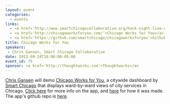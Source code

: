 ```yaml
---
layout: event
categories: 
  - events
links:
  - <a href='http://www.smartchicagocollaborative.org/hack-night-live-chicago-works-for-you/'>Hack Night Live&#58; Chicago Works for You - Smart Chicago</a>
  - <a href='http://chicagoworksforyou.com/'>Chicago Works for You</a>
  - <a href='https://github.com/smartchicago/chicagoworksforyou'>Github repo</a>
title: Chicago Works for You
speakers: 
 - Chris Gansen, Smart Chicago Collaborative
date: 2013-09-24T18:00:00-05:00
event_id: 75
sponsor: <a href='http://thoughtworks.com'>Thoughtworks</a>
---
```


<p><a href='https://twitter.com/cgansen'>Chris Gansen</a> will demo <a href='http://chicagoworksforyou.com/'>Chicago Works for You</a>, a citywide dashboard by <a href='http://www.smartchicagocollaborative.org/'>Smart Chicago</a> that displays ward-by-ward views of city services in Chicago. <a href='http://www.smartchicagocollaborative.org/the-launch-of-chicago-works-for-you/'>Click here</a> for more info on the app, and <a href='http://www.smartchicagocollaborative.org/building-chicago-works-for-you/'>here</a> for how it was made. The app's github repo is <a href='https://github.com/smartchicago/chicagoworksforyou/'>here</a>.</p>
